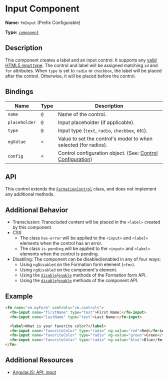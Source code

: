 # Input Component

**Name:** `fmInput` (Prefix Configurable)

**Type:** [`component`](https://docs.angularjs.org/guide/component)

## Description

This component creates a label and an input control. It supports any [valid HTML5 input type](http://www.w3schools.com/html/html_form_input_types.asp). The control and label will be assigned matching `id` and `for` attributes. When `type` is set to `radio` or `checkbox`, the label will be placed after the control. Otherwise, it will be placed before the control.

## Bindings

|Name|Type|Description|
|---|---|---|
|`name`|`@`|Name of the control.|
|`placeholder`|`@`|Input placeholder (if applicable).|
|`type`|`@`|Input type (`text`, `radio`, `checkbox`, etc).|
|`ngValue`|`<`|Value to set the control's model to when selected (for radios).|
|`config`|`<`|Control configuration object. (See: [Control Configuration](/packages/formation/src/components/FormationControl#control-configuration))|

## API

This control extends the [`FormationControl`](/packages/formation/src/classes/FormationControl) class, and does not implement any additional methods.

## Additional Behavior

- Transclusion: Transcluded content will be placed in the `<label>` created by this component.
- CSS
  - The class `has-error` will be applied to the `<input>` and `<label>` elements when the control has an error.
  - The class `is-pending` will be applied to the `<input>` and `<label>` elements when the control is pending.
- Disabling: The component can be disabled/enabled in any of four ways:
  - Using `ngDisabled` on the Formation form element (`<fm>`).
  - Using `ngDisabled` on the component's element.
  - Using the [`disable`](https://github.com/darkobits/formation/tree/canary/src/components/Form#disable)/[`enable`](https://github.com/darkobits/formation/tree/canary/src/components/Form#enable) methods of the Formation form API.
  - Using the [`disable`](/packages/formation/src/classes/FormationControl#disable)/[`enable`](/packages/formation/src/classes/FormationControl#enable) methods of the component API.

## Example

```html
<fm name="vm.myForm" controls="vm.controls">
  <fm-input name="firstName" type="text">First Name:</fm-input>
  <fm-input name="lastName" type="text">Last Name:</fm-input>

  <label>What is your favorite color?</label>
  <fm-input name="favoriteColor" type="radio" ng-value="red">Red</fm-input>
  <fm-input name="favoriteColor" type="radio" ng-value="green">Green</fm-input>
  <fm-input name="favoriteColor" type="radio" ng-value="blue">Blue</fm-input>
</fm>
```

## Additional Resources

- [AngularJS: API: input](https://docs.angularjs.org/api/ng/directive/input)
